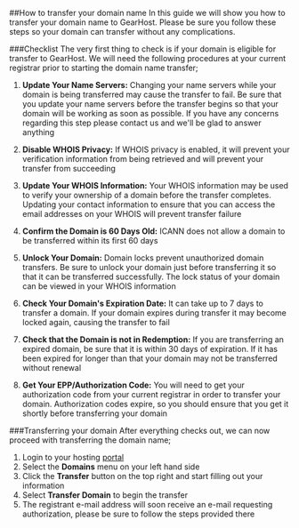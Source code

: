 ##How to transfer your domain name
In this guide we will show you how to transfer your domain name to GearHost. Please be sure you follow these steps so your domain can transfer without any complications.

###Checklist
The very first thing to check is if your domain is eligible for transfer to GearHost. We will need the following procedures at your current registrar prior to starting the domain name transfer;

1.	**Update Your Name Servers:** Changing your name servers while your domain is being transferred may cause the transfer to fail. Be sure that you update your name servers before the transfer begins so that your domain will be working as soon as possible. If you have any concerns regarding this step please contact us and we'll be glad to answer anything

1.	**Disable WHOIS Privacy:** If WHOIS privacy is enabled, it will prevent your verification information from being retrieved and will prevent your transfer from succeeding

1.	**Update Your WHOIS Information:** Your WHOIS information may be used to verify your ownership of a domain before the transfer completes. Updating your contact information to ensure that you can access the email addresses on your WHOIS will prevent transfer failure

1.	**Confirm the Domain is 60 Days Old:** ICANN does not allow a domain to be transferred within its first 60 days

1.	**Unlock Your Domain:** Domain locks prevent unauthorized domain transfers. Be sure to unlock your domain just before transferring it so that it can be transferred successfully. The lock status of your domain can be viewed in your WHOIS information

1.	 **Check Your Domain's Expiration Date:** It can take up to 7 days to transfer a domain. If your domain expires during transfer it may become locked again, causing the transfer to fail

1.	**Check that the Domain is not in Redemption:** If you are transferring an expired domain, be sure that it is within 30 days of expiration. If it has been expired for longer than that your domain may not be transferred without renewal

1.	**Get Your EPP/Authorization Code:** You will need to get your authorization code from your current registrar in order to transfer your domain. Authorization codes expire, so you should ensure that you get it shortly before transferring your domain

###Transferring your domain
After everything checks out, we can now proceed with transferring the domain name; 

1.	Login to your hosting [portal](https://my.gearhost.com)
2.	Select the **Domains** menu on your left hand side
3.	Click the **Transfer** button on the top right and start filling out your information
4.	Select **Transfer Domain** to begin the transfer
5.	The registrant e-mail address will soon receive an e-mail requesting authorization, please be sure to follow the steps provided there